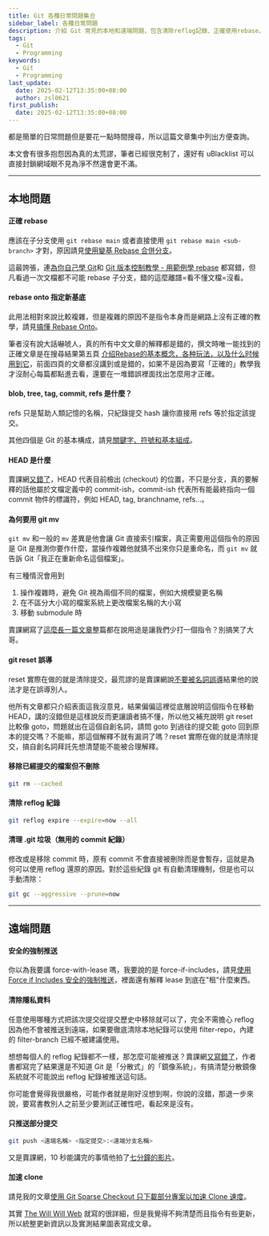 ```yaml
---
title: Git 各種日常問題集合
sidebar_label: 各種日常問題
description: 介紹 Git 常見的本地和遠端問題，包含清除reflog記錄、正確使用rebase、git mv、以及如何加速clone等進階技巧。還解釋了常見錯誤誤導，並提供正確的 Git 操作方法。
tags:
  - Git
  - Programming
keywords:
  - Git
  - Programming
last_update:
  date: 2025-02-12T13:35:00+08:00
  author: zsl0621
first_publish:
  date: 2025-02-12T13:35:00+08:00
---
```


都是簡單的日常問題但是要花一點時間搜尋，所以這篇文章集中列出方便查詢。

本文會有很多抱怨因為真的太荒謬，筆者已經很克制了，還好有 uBlacklist 可以直接封鎖網域眼不見為淨不然還會更不滿。

---

## 本地問題

#### 正確 rebase

應該在子分支使用 `git rebase main` 或者直接使用 `git rebase main <sub-branch>` 才對，原因請見[使用變基 Rebase 合併分支](../history-manipulation/rebase)。

這最誇張，連[為你自己學 Git](https://gitbook.tw/chapters/branch/merge-with-rebase)和 [Git 版本控制教學 - 用範例學 rebase](https://myapollo.com.tw/blog/git-tutorial-rebase/) 都寫錯，但凡看過一次文檔都不可能 rebase 子分支，錯的這麼離譜=看不懂文檔=沒看。

#### rebase onto 指定新基底

此用法相對來說比較複雜，但是複雜的原因不是指令本身而是網路上沒有正確的教學，請見[搞懂 Rebase Onto](../advance/rebase-onto)。

筆者沒有說大話嚇唬人，真的所有中文文章的解釋都是錯的，撰文時唯一能找到的正確文章是在搜尋結果第五頁 [介绍Rebase的基本概念，各种玩法，以及什么时候用到它](https://morningspace.github.io/tech/git-merge-stories-6/)，前面四頁的文章都沒講到或是錯的，如果不是因為要寫「正確的」教學我才沒耐心每篇都點進去看，還要在一堆錯誤裡面找出怎麼用才正確。

#### blob, tree, tag, commit, refs 是什麼？

refs 只是幫助人類記憶的名稱，只紀錄提交 hash 讓你直接用 refs 等於指定該提交。

其他四個是 Git 的基本構成，請見[關鍵字、符號和基本組成](../preliminaries/keyword)。

#### HEAD 是什麼

賣課網[又錯了](https://gitbook.tw/chapters/using-git/what-is-head)，HEAD 代表目前檢出 (checkout) 的位置，不只是分支，真的要解釋的話他屬於文檔定義中的 commit-ish，commit-ish 代表所有能最終指向一個 commit 物件的標識符，例如 HEAD, tag, branchname, refs...。

#### 為何要用 git mv

`git mv` 和一般的 `mv` 差異是他會讓 Git 直接索引檔案，真正需要用這個指令的原因是 Git 是推測你要作什麼，當操作複雜他就猜不出來你只是重命名，而 `git mv` 就告訴 Git「我正在重新命名這個檔案」。

有三種情況會用到

1. 操作複雜時，避免 Git 視為兩個不同的檔案，例如大規模變更名稱
2. 在不區分大小寫的檔案系統上更改檔案名稱的大小寫
3. 移動 submodule 時

賣課網寫了[這麼長一篇文章](https://gitbook.tw/chapters/using-git/rename-and-delete-file)整篇都在說用途是讓我們少打一個指令？別搞笑了大哥。

#### git reset 誤導

reset 實際在做的就是清除提交，最荒謬的是賣課網說[不要被名詞誤導](https://gitbook.tw/chapters/using-git/reset-commit)結果他的說法才是在誤導別人。

他所有文章都只介紹表面這我沒意見，結果偏偏這裡從底層說明這個指令在移動 HEAD，講的沒錯但是這樣說反而更讓讀者搞不懂，所以他又補充說明 git reset 比較像 goto，問題就出在這個自創名詞，請問 goto 到過往的提交能 goto 回到原本的提交嗎？不能嘛，那這個解釋不就有漏洞了嗎？reset 實際在做的就是清除提交，搞自創名詞拜託先想清楚能不能被合理解釋。

#### 移除已經提交的檔案但不刪除

```sh
git rm --cached
```

#### 清除 reflog 紀錄

```sh
git reflog expire --expire=now --all
```

#### 清理 .git 垃圾（無用的 commit 紀錄）

修改或是移除 commit 時，原有 commit 不會直接被刪除而是會暫存，這就是為何可以使用 reflog 還原的原因。對於這些紀錄 git 有自動清理機制，但是也可以手動清除：

```sh
git gc --aggressive --prune=now
```

---

## 遠端問題

#### 安全的強制推送

你以為我要講 force-with-lease 嗎，我要說的是 force-if-includes，請見[使用 Force if Includes 安全的強制推送](../remote/force-if-includes-safely-push)，裡面還有解釋 lease 到底在"租"什麼東西。

#### 清除隱私資料

任意使用哪種方式把該次提交從提交歷史中移除就可以了，完全不需擔心 reflog 因為他不會被推送到遠端，如果要徹底清除本地紀錄可以使用 filter-repo，內建的 filter-branch 已經不被建議使用。

想想每個人的 reflog 紀錄都不一樣，那怎麼可能被推送？賣課網[又寫錯了](https://gitbook.tw/chapters/faq/remove-files-from-git)，作者書都寫完了結果還是不知道 Git 是「分散式」的「鏡像系統」，有搞清楚分散鏡像系統就不可能說出 reflog 紀錄被推送這句話。

你可能會覺得我很嚴格，可能作者就是剛好沒想到啊，你說的沒錯，那退一步來說，要寫書教別人之前至少要測試正確性吧，看起來是沒有。

#### 只推送部分提交

```sh
git push <遠端名稱> <指定提交>:<遠端分支名稱>
```

又是賣課網，10 秒能講完的事情他拍了[七分鐘的影片](https://www.youtube.com/watch?v=VShhhq_5sMc)。

#### 加速 clone

請見我的文章[使用 Git Sparse Checkout 只下載部分專案以加速 Clone 速度](../advance/reduce-size)。

其實 [The Will Will Web](https://blog.miniasp.com/post/2022/05/17/Down-size-your-Monorepo-with-Git-Sparse-checkouts) 就寫的很詳細，但是我覺得不夠清楚而且指令有些更新，所以統整更新資訊以及實測結果圖表寫成文章。

